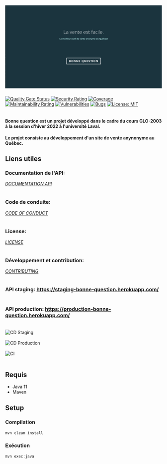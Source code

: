 # ![BONNE QUESTION](https://github.com/GLO2003-H22-eq18/bonne_question/blob/main/logo.png)
[![Quality Gate Status](https://sonarcloud.io/api/project_badges/measure?project=bonne_question&metric=alert_status)](https://sonarcloud.io/summary/new_code?id=bonne_question)
[![Security Rating](https://sonarcloud.io/api/project_badges/measure?project=bonne_question&metric=security_rating)](https://sonarcloud.io/summary/new_code?id=bonne_question)
[![Coverage](https://sonarcloud.io/api/project_badges/measure?project=bonne_question&metric=coverage)](https://sonarcloud.io/summary/new_code?id=bonne_question)
[![Maintainability Rating](https://sonarcloud.io/api/project_badges/measure?project=bonne_question&metric=sqale_rating)](https://sonarcloud.io/summary/new_code?id=bonne_question)
[![Vulnerabilities](https://sonarcloud.io/api/project_badges/measure?project=bonne_question&metric=vulnerabilities)](https://sonarcloud.io/summary/new_code?id=bonne_question)
[![Bugs](https://sonarcloud.io/api/project_badges/measure?project=bonne_question&metric=bugs)](https://sonarcloud.io/summary/new_code?id=bonne_question)
[![License: MIT](https://img.shields.io/badge/License-MIT-yellow.svg)](https://opensource.org/licenses/MIT)<br></br>
 #### Bonne question est un projet développé dans le cadre du cours GLO-2003 à la session d'hiver 2022 à l'université Laval.
 #### Le projet consiste au développement d'un site de vente anynonyme au Québec.



## Liens utiles

### Documentation de l'API:
*[DOCUMENTATION API](https://staging-bonne-question.herokuapp.com/)* <br></br>

### Code de conduite:
*[CODE OF CONDUCT](https://github.com/GLO2003-H22-eq18/bonne_question/blob/main/code-of-conduct.md)* <br></br>

### License: 
*[LICENSE](https://github.com/GLO2003-H22-eq18/bonne_question/blob/main/LICENSE)* <br></br>

### Développement et contribution: 
*[CONTRIBUTING](https://github.com/GLO2003-H22-eq18/bonne_question/blob/main/contributing.md)* <br></br>

### API staging: https://staging-bonne-question.herokuapp.com/ <br></br>
### API production: https://production-bonne-question.herokuapp.com/ <br></br>

![CD Staging](https://github.com/GLO2003-H22-eq18/bonne_question/actions/workflows/cd_staging.yml/badge.svg) <br></br>
![CD Production](https://github.com/GLO2003-H22-eq18/bonne_question/actions/workflows/cd_production.yml/badge.svg) <br></br>
![CI](https://github.com/GLO2003-H22-eq18/bonne_question/actions/workflows/ci.yml/badge.svg) <br></br>


## Requis

- Java 11
- Maven

## Setup

### Compilation

```
mvn clean install
```

### Exécution

```
mvn exec:java
```
